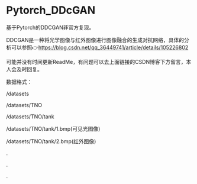 # Pytorch_DDcGAN
基于Pytorch的DDCGAN非官方复现。

DDCGAN是一种将光学图像与红外图像进行图像融合的生成对抗网络，具体的分析可以参照👉https://blog.csdn.net/qq_36449741/article/details/105226802

可能并没有时间更新ReadMe，有问题可以去上面链接的CSDN博客下方留言，本人会及时回复。

数据格式：

/datasets

/datasets/TNO

/datasets/TNO/tank

/datasets/TNO/tank/1.bmp(可见光图像)

/datasets/TNO/tank/2.bmp(红外图像)

.

.

.
